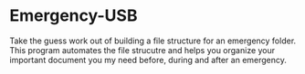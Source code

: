 # Emergency-USB
Take the guess work out of building a file structure for an emergency folder. This program automates the file strucutre and helps you organize your important document you my need before, during and after an emergency. 
